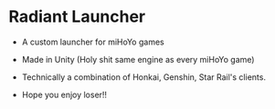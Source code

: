 # Radiant Launcher

- A custom launcher for miHoYo games

- Made in Unity (Holy shit same engine as every miHoYo game)

- Technically a combination of Honkai, Genshin, Star Rail's clients.

- Hope you enjoy loser!!
